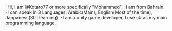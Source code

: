 -Hi, I am @Kotaro77 or more specifically "Mohammed".
-I am from Bahrain.
-I can speak in 3 Languages: Arabic(Main), English(Most of the time), Jappaness(Still learning).
-I am a unity game developer, I use c# as my main programming language.
